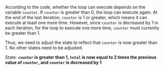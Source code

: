 According to the code, whether the loop can execute depends on the variable `counter`. If `counter` is greater than 0, the loop can execute again. At the end of the last iteration, `counter` is 1 or greater, which means it can execute at least one more time. However, since `counter` is decreased by 1 in each iteration, for the loop to execute one more time, `counter` must currently be greater than 1. 

Thus, we need to adjust the state to reflect that `counter` is now greater than 1. No other states need to be adjusted.

State: **`counter` is greater than 1, `total` is now equal to 2 times the previous value of `counter`, and `counter` is decreased by 1**